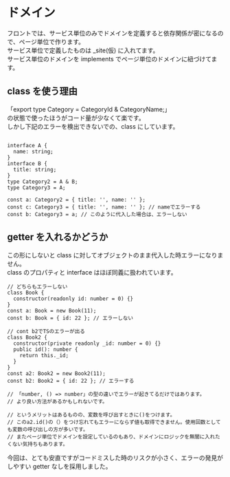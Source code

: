 # ドメイン

フロントでは、サービス単位のみでドメインを定義すると依存関係が密になるので、ページ単位で作ります。  
サービス単位で定義したものは \_site(仮) に入れてます。  
サービス単位のドメインを implements でページ単位のドメインに紐づけてます。

## class を使う理由

「export type Category = CategoryId & CategoryName;」  
の状態で使ったほうがコード量が少なくて楽です。  
しかし下記のエラーを検出できないでの、class にしています。

```

interface A {
  name: string;
}
interface B {
  title: string;
}
type Category2 = A & B;
type Category3 = A;

const a: Category2 = { title: '', name: '' };
const c: Category3 = { title: '', name: '' }; // nameでエラーする
const b: Category3 = a; // このように代入した場合は、エラーしない
```

## getter を入れるかどうか

この形にしないと class に対してオブジェクトのまま代入した時エラーになりません。  
class のプロパティと interface はほぼ同義に扱われています。

```
// どちらもエラーしない
class Book {
  constructor(readonly id: number = 0) {}
}
const a: Book = new Book(11);
const b: Book = { id: 22 }; // エラーしない

// cont b2でTSのエラーが出る
class Book2 {
  constructor(private readonly _id: number = 0) {}
  public id(): number {
    return this._id;
  }
}
const a2: Book2 = new Book2(11);
const b2: Book2 = { id: 22 }; // エラーする

// 「number, () => number」の型の違いでエラーが起きてるだけではあります。
// より良い方法があるかもしれないです。

// というメリットはあるものの、変数を呼び出すときに()をつけます。
// このa2.id()の（）をつけ忘れてもエラーにならず値も取得できません。使用回数としても変数の呼び出しの方が多いです。
// またページ単位でドメインを設定しているのもあり、ドメインにロジックを無闇に入れたくない気持ちもあります。
```

今回は、とても安直ですがコードミスした時のリスクが小さく、エラーの発見がしやすい getter なしを採用しました。
